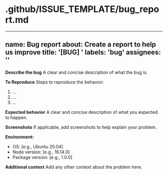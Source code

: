 # .github/ISSUE_TEMPLATE/bug_report.md
---
name: Bug report
about: Create a report to help us improve
title: '[BUG] '
labels: 'bug'
assignees: ''
---

**Describe the bug**
A clear and concise description of what the bug is.

**To Reproduce**
Steps to reproduce the behavior:
1. ...
2. ...
3. ...

**Expected behavior**
A clear and concise description of what you expected to happen.

**Screenshots**
If applicable, add screenshots to help explain your problem.

**Environment:**
 - OS: [e.g., Ubuntu 20.04]
 - Node version: [e.g., 16.14.0]
 - Package version: [e.g., 1.0.0]

**Additional context**
Add any other context about the problem here.
